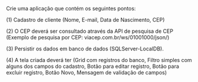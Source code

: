 Crie uma aplicação que contém os seguintes pontos:
 
 
(1) Cadastro de cliente (Nome, E-mail, Data de Nascimento, CEP)
 
(2) O CEP deverá ser consultado através da API de pesquisa de CEP (Exemplo de pesquisa por CEP: viacep.com.br/ws/01001000/json/)
 
(3) Persistir os dados em banco de dados (SQLServer-LocalDB).
 
(4) A tela criada deverá ter (Grid com registros do banco, Filtro simples com alguns dos campos do cadastro, Botão para editar registro, Botão para excluir registro, Botão Novo, Mensagem de validação de campos)
